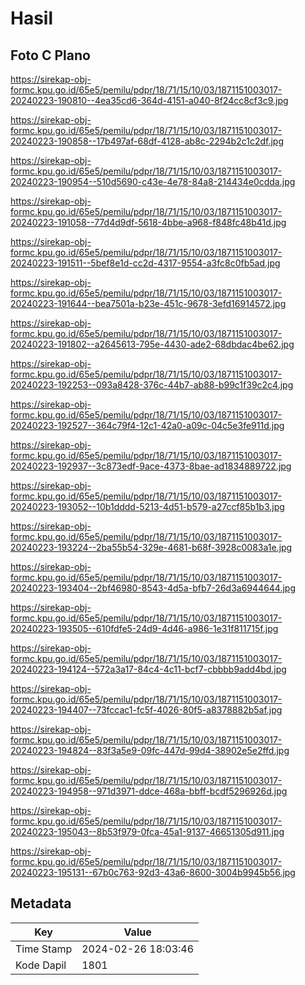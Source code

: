 # Hasil

## Foto C Plano

https://sirekap-obj-formc.kpu.go.id/65e5/pemilu/pdpr/18/71/15/10/03/1871151003017-20240223-190810--4ea35cd6-364d-4151-a040-8f24cc8cf3c9.jpg

https://sirekap-obj-formc.kpu.go.id/65e5/pemilu/pdpr/18/71/15/10/03/1871151003017-20240223-190858--17b497af-68df-4128-ab8c-2294b2c1c2df.jpg

https://sirekap-obj-formc.kpu.go.id/65e5/pemilu/pdpr/18/71/15/10/03/1871151003017-20240223-190954--510d5690-c43e-4e78-84a8-214434e0cdda.jpg

https://sirekap-obj-formc.kpu.go.id/65e5/pemilu/pdpr/18/71/15/10/03/1871151003017-20240223-191058--77d4d9df-5618-4bbe-a968-f848fc48b41d.jpg

https://sirekap-obj-formc.kpu.go.id/65e5/pemilu/pdpr/18/71/15/10/03/1871151003017-20240223-191511--5bef8e1d-cc2d-4317-9554-a3fc8c0fb5ad.jpg

https://sirekap-obj-formc.kpu.go.id/65e5/pemilu/pdpr/18/71/15/10/03/1871151003017-20240223-191644--bea7501a-b23e-451c-9678-3efd16914572.jpg

https://sirekap-obj-formc.kpu.go.id/65e5/pemilu/pdpr/18/71/15/10/03/1871151003017-20240223-191802--a2645613-795e-4430-ade2-68dbdac4be62.jpg

https://sirekap-obj-formc.kpu.go.id/65e5/pemilu/pdpr/18/71/15/10/03/1871151003017-20240223-192253--093a8428-376c-44b7-ab88-b99c1f39c2c4.jpg

https://sirekap-obj-formc.kpu.go.id/65e5/pemilu/pdpr/18/71/15/10/03/1871151003017-20240223-192527--364c79f4-12c1-42a0-a09c-04c5e3fe911d.jpg

https://sirekap-obj-formc.kpu.go.id/65e5/pemilu/pdpr/18/71/15/10/03/1871151003017-20240223-192937--3c873edf-9ace-4373-8bae-ad1834889722.jpg

https://sirekap-obj-formc.kpu.go.id/65e5/pemilu/pdpr/18/71/15/10/03/1871151003017-20240223-193052--10b1dddd-5213-4d51-b579-a27ccf85b1b3.jpg

https://sirekap-obj-formc.kpu.go.id/65e5/pemilu/pdpr/18/71/15/10/03/1871151003017-20240223-193224--2ba55b54-329e-4681-b68f-3928c0083a1e.jpg

https://sirekap-obj-formc.kpu.go.id/65e5/pemilu/pdpr/18/71/15/10/03/1871151003017-20240223-193404--2bf46980-8543-4d5a-bfb7-26d3a6944644.jpg

https://sirekap-obj-formc.kpu.go.id/65e5/pemilu/pdpr/18/71/15/10/03/1871151003017-20240223-193505--610fdfe5-24d9-4d46-a986-1e31f811715f.jpg

https://sirekap-obj-formc.kpu.go.id/65e5/pemilu/pdpr/18/71/15/10/03/1871151003017-20240223-194124--572a3a17-84c4-4c11-bcf7-cbbbb9add4bd.jpg

https://sirekap-obj-formc.kpu.go.id/65e5/pemilu/pdpr/18/71/15/10/03/1871151003017-20240223-194407--73fccac1-fc5f-4026-80f5-a8378882b5af.jpg

https://sirekap-obj-formc.kpu.go.id/65e5/pemilu/pdpr/18/71/15/10/03/1871151003017-20240223-194824--83f3a5e9-09fc-447d-99d4-38902e5e2ffd.jpg

https://sirekap-obj-formc.kpu.go.id/65e5/pemilu/pdpr/18/71/15/10/03/1871151003017-20240223-194958--971d3971-ddce-468a-bbff-bcdf5296926d.jpg

https://sirekap-obj-formc.kpu.go.id/65e5/pemilu/pdpr/18/71/15/10/03/1871151003017-20240223-195043--8b53f979-0fca-45a1-9137-46651305d911.jpg

https://sirekap-obj-formc.kpu.go.id/65e5/pemilu/pdpr/18/71/15/10/03/1871151003017-20240223-195131--67b0c763-92d3-43a6-8600-3004b9945b56.jpg


## Metadata

| Key        | Value               |
| ---------- | ------------------- |
| Time Stamp | 2024-02-26 18:03:46 |
| Kode Dapil | 1801                |




